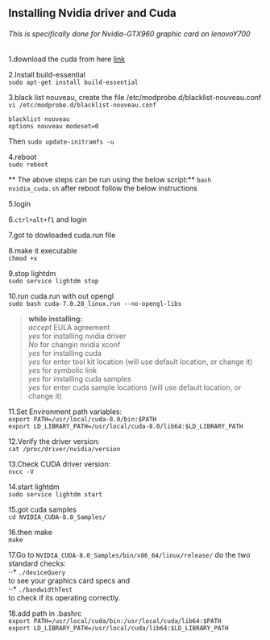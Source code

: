 ## Installing Nvidia driver and Cuda
###### This is specifically done for *Nvidia-GTX960* graphic card on *lenovoY700*

1.download the cuda from here [link](https://developer.nvidia.com/cuda-downloads) 

2.Install build-essential                    
`sudo apt-get install build-essential`

3.black list nouveau, create the file /etc/modprobe.d/blacklist-nouveau.conf               
`vi /etc/modprobe.d/blacklist-nouveau.conf`
```
blacklist nouveau                
options nouveau modeset=0                   
```
Then `sudo update-initramfs -u`                 

4.reboot           
`sudo reboot`                  

** The above steps can be run using the below script:**
`bash nvidia_cuda.sh`
after reboot follow the below instructions

5.login                

6.`ctrl+alt+f1` and login          

7.got to dowloaded cuda.run file                  

8.make it executable                  
`chmod +x`                        

9.stop lightdm                      
`sudo service lightdm stop`         

10.run cuda.run with out opengl                      
`sudo bash cuda-7.0.28_linux.run --no-opengl-libs`                     

 > **while installing:**                      
 > *accept* EULA agreement                            
 > *yes* for installing nvidia driver                
 > *No* for changin nvidia xconf                 
 > *yes* for installing cuda        
 > *yes* for enter tool kit location (will use default location, or change it)                           
 > *yes* for symbolic link                            
 > *yes* for installing cuda samples                                  
 > *yes* for enter cuda sample locations (will use default location, or change it)                                            

11.Set Environment path variables:                
`export PATH=/usr/local/cuda-8.0/bin:$PATH`         
`export LD_LIBRARY_PATH=/usr/local/cuda-8.0/lib64:$LD_LIBRARY_PATH`       

12.Verify the driver version:        
`cat /proc/driver/nvidia/version`          
 
13.Check CUDA driver version:                         
`nvcc -V`                                      

14.start lightdm           
`sudo service lightdm start`                

15.got cuda samples                            
`cd NVIDIA_CUDA-8.0_Samples/`          

16.then make                                  
`make`                

17.Go to `NVIDIA_CUDA-8.0_Samples/bin/x86_64/linux/release/` do the two standard checks:                   
⋅⋅* `./deviceQuery`                          
  to see your graphics card specs and                                  
⋅⋅* `./bandwidthTest`                         
  to check if its operating correctly.                         
   
18.add path in .bashrc                       
`export PATH=/usr/local/cuda/bin:/usr/local/cuda/lib64:$PATH`                          
`export LD_LIBRARY_PATH=/usr/local/cuda/lib64:$LD_LIBRARY_PATH`                 
